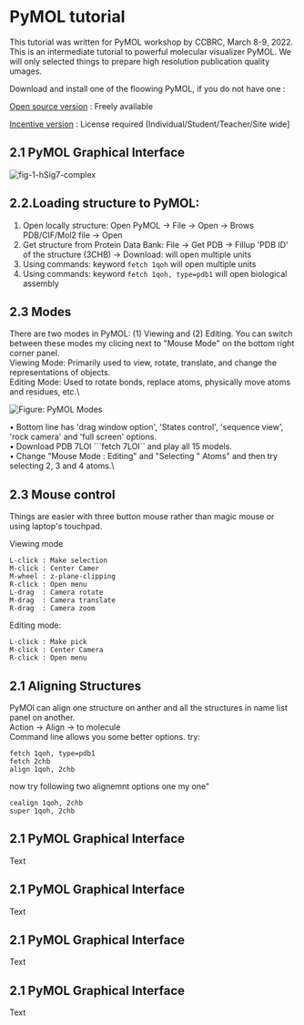 # PyMOL tutorial
This tutorial was written for PyMOL workshop by CCBRC, March 8-9, 2022. This is an intermediate tutorial to powerful molecular visualizer PyMOL. We will only selected things to prepare high resolution publication quality umages.

Download and install one of the floowing PyMOL, if you do not have one :

[Open source version](https://pymolwiki.org/index.php/Windows_Install) : Freely available

[Incentive version](https://pymol.org/2/#download)  : License required (Individual/Student/Teacher/Site wide]
  
## 2.1 PyMOL Graphical Interface
![fig-1-hSig7-complex](https://github.com/glycodynamics/pymol/blob/main/images/Screen%20Shot%202022-03-03%20at%207.40.34%20PM.png)

  
## 2.2.Loading structure to PyMOL:
1. Open locally structure: Open PyMOL → File → Open → Brows PDB/CIF/Mol2 file → Open
2. Get structure from Protein Data Bank: File → Get PDB → Fillup 'PDB ID' of the structure (3CHB) → Download: will open multiple units
3. Using commands: keyword ```fetch 1qoh``` will open multiple units
5. Using commands: keyword ```fetch 1qoh, type=pdb1``` will open biological assembly  

## 2.3 Modes
There are two modes in PyMOL: (1) Viewing and (2) Editing. You can switch between these modes my clicing next to "Mouse Mode" on the bottom right corner panel.\
Viewing Mode: Primarily used to view, rotate, translate, and change the representations of objects.\
Editing Mode: Used to rotate bonds, replace atoms, physically move atoms and residues, etc.\

![Figure: PyMOL Modes](https://github.com/glycodynamics/pymol/blob/main/images/Image_modes.png)

• Bottom line has 'drag window option', 'States control', 'sequence view', 'rock camera' and 'full screen' options.\
• Download PDB 7LOI ```fetch 7LOI`` and play all 15 models.\
• Change "Mouse Mode : Editing" and "Selecting " Atoms" and then try selecting 2, 3 and 4 atoms.\

## 2.3 Mouse control
Things are easier with three button mouse rather than magic mouse or using laptop's touchpad.

Viewing mode
```
L-click	: Make selection
M-click	: Center Camer
M-wheel	: z-plane-clipping
R-click	: Open menu
L-drag	: Camera rotate
M-drag	: Camera translate
R-drag	: Camera zoom
```

Editing mode:
```
L-click	: Make pick
M-click	: Center Camera
R-click	: Open menu
```

## 2.1 Aligning Structures
PyMOl can align one structure on anther and all the structures in name list panel on another.\
Action  →  Align  → to molecule\
Command line allows you some better options. try:
```
fetch 1qoh, type=pdb1
fetch 2chb
align 1qoh, 2chb
```
now try following two alignemnt options one my one"
```
cealign 1qoh, 2chb
super 1qoh, 2chb
```

## 2.1 PyMOL Graphical Interface
Text
## 2.1 PyMOL Graphical Interface
Text
## 2.1 PyMOL Graphical Interface
Text
## 2.1 PyMOL Graphical Interface
Text


